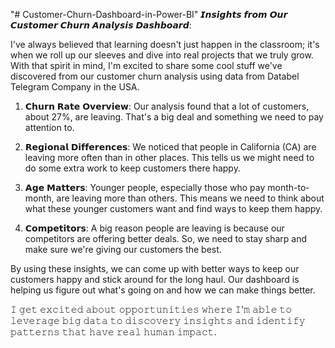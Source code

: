 "# Customer-Churn-Dashboard-in-Power-BI" 
𝙄𝙣𝙨𝙞𝙜𝙝𝙩𝙨 𝙛𝙧𝙤𝙢 𝙊𝙪𝙧 𝘾𝙪𝙨𝙩𝙤𝙢𝙚𝙧 𝘾𝙝𝙪𝙧𝙣 𝘼𝙣𝙖𝙡𝙮𝙨𝙞𝙨 𝘿𝙖𝙨𝙝𝙗𝙤𝙖𝙧𝙙:



I've always believed that learning doesn't just happen in the classroom; it's when we roll up our sleeves and dive into real projects that we truly grow. With that spirit in mind, I'm excited to share some cool stuff we've discovered from our customer churn analysis using data from Databel Telegram Company in the USA.



1. 𝗖𝗵𝘂𝗿𝗻 𝗥𝗮𝘁𝗲 𝗢𝘃𝗲𝗿𝘃𝗶𝗲𝘄: Our analysis found that a lot of customers, about 27%, are leaving. That's a big deal and something we need to pay attention to.



2. 𝗥𝗲𝗴𝗶𝗼𝗻𝗮𝗹 𝗗𝗶𝗳𝗳𝗲𝗿𝗲𝗻𝗰𝗲𝘀: We noticed that people in California (CA) are leaving more often than in other places. This tells us we might need to do some extra work to keep customers there happy.



3. 𝗔𝗴𝗲 𝗠𝗮𝘁𝘁𝗲𝗿𝘀: Younger people, especially those who pay month-to-month, are leaving more than others. This means we need to think about what these younger customers want and find ways to keep them happy.



4. 𝗖𝗼𝗺𝗽𝗲𝘁𝗶𝘁𝗼𝗿𝘀: A big reason people are leaving is because our competitors are offering better deals. So, we need to stay sharp and make sure we're giving our customers the best.



By using these insights, we can come up with better ways to keep our customers happy and stick around for the long haul. Our dashboard is helping us figure out what's going on and how we can make things better.



𝙸 𝚐𝚎𝚝 𝚎𝚡𝚌𝚒𝚝𝚎𝚍 𝚊𝚋𝚘𝚞𝚝 𝚘𝚙𝚙𝚘𝚛𝚝𝚞𝚗𝚒𝚝𝚒𝚎𝚜 𝚠𝚑𝚎𝚛𝚎 𝙸'𝚖 𝚊𝚋𝚕𝚎 𝚝𝚘 𝚕𝚎𝚟𝚎𝚛𝚊𝚐𝚎 𝚋𝚒𝚐 𝚍𝚊𝚝𝚊 𝚝𝚘 𝚍𝚒𝚜𝚌𝚘𝚟𝚎𝚛𝚢 𝚒𝚗𝚜𝚒𝚐𝚑𝚝𝚜 𝚊𝚗𝚍 𝚒𝚍𝚎𝚗𝚝𝚒𝚏𝚢 𝚙𝚊𝚝𝚝𝚎𝚛𝚗𝚜 𝚝𝚑𝚊𝚝 𝚑𝚊𝚟𝚎 𝚛𝚎𝚊𝚕 𝚑𝚞𝚖𝚊𝚗 𝚒𝚖𝚙𝚊𝚌𝚝.
